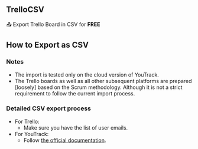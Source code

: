 ## TrelloCSV

📤 Export Trello Board in CSV for **FREE**

## How to Export as CSV

### Notes

* The import is tested only on the cloud version of YouTrack.
* The Trello boards as well as all other subsequent platforms are prepared
  \[loosely\] based on the Scrum methodology.
  Although it is not a strict requirement to follow the current import
  process.

### Detailed CSV export process

* For Trello:
    * Make sure you have the list of user emails.
* For YouTrack:
    * Follow [the official documentation](https://www.jetbrains.com/help/youtrack/server/new-import-from-jira.html).
